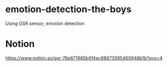 # emotion-detection-the-boys
Using GSR sensor, emotion detection

# Notion 
https://www.notion.so/gsr-76e671665b0f4ec88673585460948b1b?pvs=4
